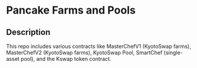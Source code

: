 # Pancake Farms and Pools

## Description

This repo includes various contracts like MasterChefV1 (KyotoSwap farms), MasterChefV2 (KyotoSwap farms), KyotoSwap Pool, SmartChef (single-asset pool), and the Kswap token contract.
